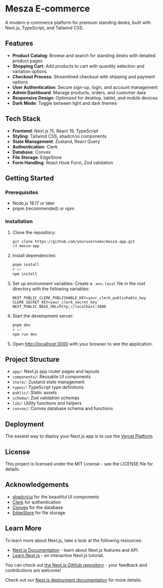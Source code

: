 # Mesza E-commerce

A modern e-commerce platform for premium standing desks, built with Next.js, TypeScript, and Tailwind CSS.

## Features

- **Product Catalog**: Browse and search for standing desks with detailed product pages
- **Shopping Cart**: Add products to cart with quantity selection and variation options
- **Checkout Process**: Streamlined checkout with shipping and payment options
- **User Authentication**: Secure sign-up, login, and account management
- **Admin Dashboard**: Manage products, orders, and customer data
- **Responsive Design**: Optimized for desktop, tablet, and mobile devices
- **Dark Mode**: Toggle between light and dark themes

## Tech Stack

- **Frontend**: Next.js 15, React 19, TypeScript
- **Styling**: Tailwind CSS, shadcn/ui components
- **State Management**: Zustand, React Query
- **Authentication**: Clerk
- **Database**: Convex
- **File Storage**: EdgeStore
- **Form Handling**: React Hook Form, Zod validation

## Getting Started

### Prerequisites

- Node.js 18.17 or later
- pnpm (recommended) or npm

### Installation

1. Clone the repository:

   ```bash
   git clone https://github.com/yourusername/mesza-app.git
   cd mesza-app
   ```

2. Install dependencies:

   ```bash
   pnpm install
   # or
   npm install
   ```

3. Set up environment variables:
   Create a `.env.local` file in the root directory with the following variables:

   ```
   NEXT_PUBLIC_CLERK_PUBLISHABLE_KEY=your_clerk_publishable_key
   CLERK_SECRET_KEY=your_clerk_secret_key
   NEXT_PUBLIC_BASE_URL=http://localhost:3000
   ```

4. Start the development server:

   ```bash
   pnpm dev
   # or
   npm run dev
   ```

5. Open [http://localhost:3000](http://localhost:3000) with your browser to see the application.

## Project Structure

- `app/`: Next.js app router pages and layouts
- `components/`: Reusable UI components
- `store/`: Zustand state management
- `types/`: TypeScript type definitions
- `public/`: Static assets
- `schema/`: Zod validation schemas
- `lib/`: Utility functions and helpers
- `convex/`: Convex database schema and functions

## Deployment

The easiest way to deploy your Next.js app is to use the [Vercel Platform](https://vercel.com/new?utm_medium=default-template&filter=next.js&utm_source=create-next-app&utm_campaign=create-next-app-readme).

## License

This project is licensed under the MIT License - see the LICENSE file for details.

## Acknowledgements

- [shadcn/ui](https://ui.shadcn.com/) for the beautiful UI components
- [Clerk](https://clerk.com/) for authentication
- [Convex](https://www.convex.dev/) for the database
- [EdgeStore](https://edgestore.dev/) for file storage

## Learn More

To learn more about Next.js, take a look at the following resources:

- [Next.js Documentation](https://nextjs.org/docs) - learn about Next.js features and API.
- [Learn Next.js](https://nextjs.org/learn) - an interactive Next.js tutorial.

You can check out [the Next.js GitHub repository](https://github.com/vercel/next.js) - your feedback and contributions are welcome!

Check out our [Next.js deployment documentation](https://nextjs.org/docs/app/building-your-application/deploying) for more details.
#
